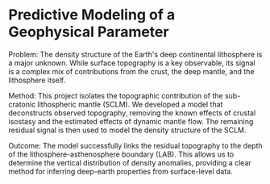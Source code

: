 # Predictive Modeling of a Geophysical Parameter
Problem: The density structure of the Earth's deep continental lithosphere is a major unknown. While surface topography is a key observable, its signal is a complex mix of contributions from the crust, the deep mantle, and the lithosphere itself.

Method: This project isolates the topographic contribution of the sub-cratonic lithospheric mantle (SCLM). We developed a model that deconstructs observed topography, removing the known effects of crustal isostasy and the estimated effects of dynamic mantle flow. The remaining residual signal is then used to model the density structure of the SCLM.

Outcome: The model successfully links the residual topography to the depth of the lithosphere-asthenosphere boundary (LAB). This allows us to determine the vertical distribution of density anomalies, providing a clear method for inferring deep-earth properties from surface-level data.
